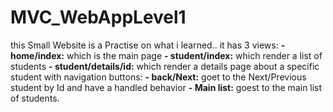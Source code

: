 # MVC_WebAppLevel1
this Small Website is a Practise on what i learned..
it has 3 views:
  **- home/index:** which is the main page
  **- student/index:** which render a list of students
  **- student/details/id:** which render a details page about a specific student with navigation buttons:
      **- back/Next:** goet to the Next/Previous student by Id and have a handled behavior
      **- Main list:** goest to the main list of students.
